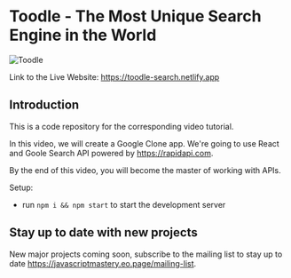 # Toodle - The Most Unique Search Engine in the World

![Toodle](https://i.ibb.co/yQdYhtq/image.png)

Link to the Live Website: https://toodle-search.netlify.app
## Introduction
This is a code repository for the corresponding video tutorial. 

In this video, we will create a Google Clone app. We're going to use React and Goole Search API powered by https://rapidapi.com.

By the end of this video, you will become the master of working with APIs.

Setup:
- run ```npm i && npm start``` to start the development server

## Stay up to date with new projects
New major projects coming soon, subscribe to the mailing list to stay up to date https://javascriptmastery.eo.page/mailing-list.
